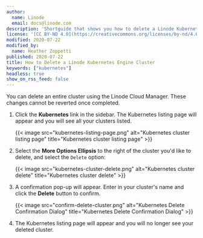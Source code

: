 ```yaml
---
author:
  name: Linode
  email: docs@linode.com
description: 'Shortguide that shows you how to delete a Linode Kubernetes Engine cluster.'
license: '[CC BY-ND 4.0](https://creativecommons.org/licenses/by-nd/4.0)'
modified: 2020-07-22
modified_by:
  name: Heather Zoppetti
published: 2020-07-22
title: How to Delete a Linode Kubernetes Engine Cluster
keywords: ["kubernetes"]
headless: true
show_on_rss_feed: false
---
```


You can delete an entire cluster using the Linode Cloud Manager. These changes cannot be reverted once completed.

1.  Click the **Kubernetes** link in the sidebar. The Kubernetes listing page will appear and you will see all your clusters listed.

    {{< image src="kubernetes-listing-page.png" alt="Kubernetes cluster listing page" title="Kubernetes cluster listing page" >}}

1. Select the **More Options Ellipsis** to the right of the cluster you'd like to delete, and select the `Delete` option:

    {{< image src="kubernetes-cluster-delete.png" alt="Kubernetes cluster delete" title="Kubernetes cluster delete" >}}

1.  A confirmation pop-up will appear. Enter in your cluster's name and click the **Delete** button to confirm.

    {{< image src="confirm-delete-cluster.png" alt="Kubernetes Delete Confirmation Dialog" title="Kubernetes Delete Confirmation Dialog" >}}

1.  The Kubernetes listing page will appear and you will no longer see your deleted cluster.

